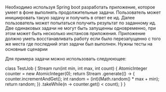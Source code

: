 Необходимо используя Spring boot разработать приложение, которое умеет в фоне выполнять продолжительные задачи.
Пользователь может инициировать такую задачу и получить в ответ ее ид.
Далее пользователь может попытаться получить результат по заданному ид.
Две одинаковых задачи не могут быть запущенны одновременно, при этом может быть несколько инстансов приложения.
Приложение должно уметь восстанавливать работу если было перезапущенно с того же места где последний этап задачи был выполнен.
Нужны тесты на основные сценарии

Для примера задачи можно использовать следуюющее:

class TestJob {
  Stream<Integer> run(int min, int max, int count) {
    AtomicInteger counter = new AtomicInteger(0);
    return Stream
      .generate(() -> {
        counter.incrementAndGet();
        int random = (int)(Math.random() * max + min);
        return random;
      })
      .takeWhile(n -> counter.get() < count);
  }
}
